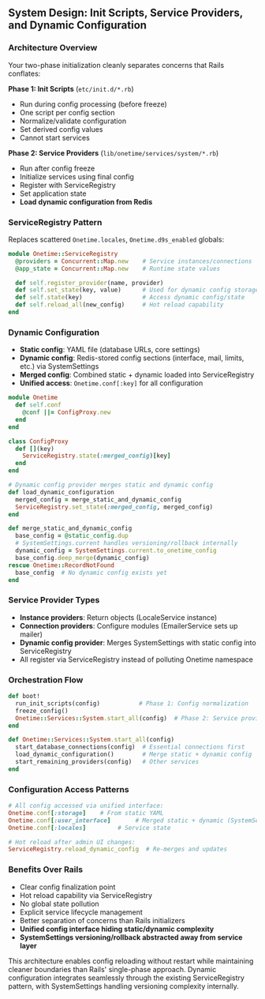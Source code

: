 ## System Design: Init Scripts, Service Providers, and Dynamic Configuration

### Architecture Overview
Your two-phase initialization cleanly separates concerns that Rails conflates:

**Phase 1: Init Scripts** (`etc/init.d/*.rb`)
- Run during config processing (before freeze)
- One script per config section
- Normalize/validate configuration
- Set derived config values
- Cannot start services

**Phase 2: Service Providers** (`lib/onetime/services/system/*.rb`)
- Run after config freeze
- Initialize services using final config
- Register with ServiceRegistry
- Set application state
- **Load dynamic configuration from Redis**

### ServiceRegistry Pattern
Replaces scattered `Onetime.locales`, `Onetime.d9s_enabled` globals:

```ruby
module Onetime::ServiceRegistry
  @providers = Concurrent::Map.new    # Service instances/connections
  @app_state = Concurrent::Map.new    # Runtime state values

  def self.register_provider(name, provider)
  def self.set_state(key, value)      # Used for dynamic config storage
  def self.state(key)                 # Access dynamic config/state
  def self.reload_all(new_config)     # Hot reload capability
end
```

### Dynamic Configuration
- **Static config**: YAML file (database URLs, core settings)
- **Dynamic config**: Redis-stored config sections (interface, mail, limits, etc.) via SystemSettings
- **Merged config**: Combined static + dynamic loaded into ServiceRegistry
- **Unified access**: `Onetime.conf[:key]` for all configuration

```ruby
module Onetime
  def self.conf
    @conf ||= ConfigProxy.new
  end
end

class ConfigProxy
  def [](key)
    ServiceRegistry.state(:merged_config)[key]
  end
end

# Dynamic config provider merges static and dynamic config
def load_dynamic_configuration
  merged_config = merge_static_and_dynamic_config
  ServiceRegistry.set_state(:merged_config, merged_config)
end

def merge_static_and_dynamic_config
  base_config = @static_config.dup
  # SystemSettings.current handles versioning/rollback internally
  dynamic_config = SystemSettings.current.to_onetime_config
  base_config.deep_merge(dynamic_config)
rescue Onetime::RecordNotFound
  base_config  # No dynamic config exists yet
end
```

### Service Provider Types
- **Instance providers**: Return objects (LocaleService instance)
- **Connection providers**: Configure modules (EmailerService sets up mailer)
- **Dynamic config provider**: Merges SystemSettings with static config into ServiceRegistry
- All register via ServiceRegistry instead of polluting Onetime namespace

### Orchestration Flow
```ruby
def boot!
  run_init_scripts(config)           # Phase 1: Config normalization
  freeze_config()
  Onetime::Services::System.start_all(config)  # Phase 2: Service providers
end

def Onetime::Services::System.start_all(config)
  start_database_connections(config)  # Essential connections first
  load_dynamic_configuration()        # Merge static + dynamic config
  start_remaining_providers(config)   # Other services
end
```

### Configuration Access Patterns
```ruby
# All config accessed via unified interface:
Onetime.conf[:storage]    # From static YAML
Onetime.conf[:user_interface]       # Merged static + dynamic (SystemSettings) via ServiceRegistry.state[...]
Onetime.conf[:locales]         # Service state

# Hot reload after admin UI changes:
ServiceRegistry.reload_dynamic_config  # Re-merges and updates
```

### Benefits Over Rails
- Clear config finalization point
- Hot reload capability via ServiceRegistry
- No global state pollution
- Explicit service lifecycle management
- Better separation of concerns than Rails initializers
- **Unified config interface hiding static/dynamic complexity**
- **SystemSettings versioning/rollback abstracted away from service layer**

This architecture enables config reloading without restart while maintaining cleaner boundaries than Rails' single-phase approach. Dynamic configuration integrates seamlessly through the existing ServiceRegistry pattern, with SystemSettings handling versioning complexity internally.
